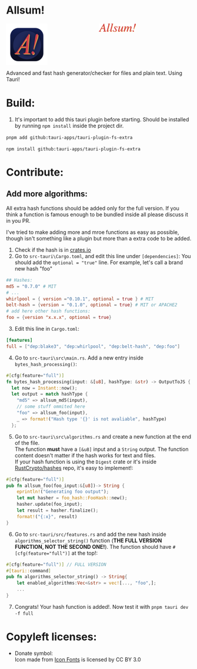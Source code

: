 # Allsum!
<div style="display: grid; 
grid-template-columns: repeat(2, 1fr); 
grid-template-rows: 1fr; 
grid-column-gap: 0px;
grid-row-gap: 0px;">
<img src=./src-tauri/icons/icon.png style="Height:7rem;">
<img src="./website/allsum.png" style="max-width:40%">
</div>

Advanced and fast hash generator/checker for files and plain text.
Using Tauri!
# Build:
1. It's important to add this tauri plugin before starting. Should be installed by running `npm install` inside the project dir.

`pnpm add github:tauri-apps/tauri-plugin-fs-extra`

`npm install github:tauri-apps/tauri-plugin-fs-extra`

# Contribute:
## Add more algorithms:
All extra hash functions should be added only for the full version. If you think a function is famous enough to be bundled inside all please discuss it in you PR.

I've tried to make adding more and mroe functions as easy as possible, though isn't something like a plugin but more than a extra code to be added.

1. Check if the hash is in [crates.io](crates.io)
2. Go to `src-tauri\Cargo.toml`, and edit this line under `[dependencies]`: You should add the `optional = "true"` line. For example, let's call a brand new hash "foo"
```toml
## Hashes: 
md5 = "0.7.0" # MIT
# ...
whirlpool = { version ="0.10.1", optional = true } # MIT 
belt-hash = {version = "0.1.0", optional = true} # MIT or APACHE2
# add here other hash functions:
foo = {version "x.x.x", optional = true}
```
3. Edit this line in `Cargo.toml`:
```toml
[features]
full = ["dep:blake3", "dep:whirlpool", "dep:belt-hash", "dep:foo"]
```
4. Go to `src-tauri\src\main.rs`. Add a new entry inside `bytes_hash_processing()`:
```rust
#[cfg(feature="full")]
fn bytes_hash_processing(input: &[u8], hashType: &str) -> OutputToJS {
  let now = Instant::now();
  let output = match hashType {
    "md5" => allsum_md5(input),
    // some stuff ommited here
    "foo" => allsum_foo(input),
    _ => format!("Hash type '{}' is not avaliable", hashType)
  };
```
5. Go to `src-tauri\src\algorithms.rs` and create a new function at the end of the file. <br>The function **must** have a `[&u8]` input and a `String` output. The function content doesn't matter if the hash works for text and files. <br>If your hash function is using the `Digest` crate or it's inside [RustCrypto/hashes](https://github.com/RustCrypto/hashes) repo, it's easy to implement!:
```rust
#[cfg(feature="full")]
pub fn allsum_foo(foo_input:&[u8])-> String {
    eprintln!("Generating foo output");
    let mut hasher = foo_hash::FooHash::new();
    hasher.update(foo_input);
    let result = hasher.finalize();
    format!("{:x}", result)
}
```
6. Go to `src-tauri/src/features.rs` and add the new hash inside `algorithms_selector_string()` function (**THE FULL VERSION FUNCTION, NOT THE SECOND ONE!**). The function should have `#[cfg(feature="full")]` at the top!:

```rust
#[cfg(feature="full")] // FULL VERSION
#[tauri::command]
pub fn algorithms_selector_string() -> String{
    let enabled_algorithms:Vec<&str> = vec![..., "foo",];
    ...
}
```
7. Congrats! Your hash function is added!. Now test it with `pnpm tauri dev -f full`


# Copyleft licenses:
- Donate symbol: <div>Icon made from <a href="http://www.onlinewebfonts.com/icon">Icon Fonts</a> is licensed by CC BY 3.0</div>